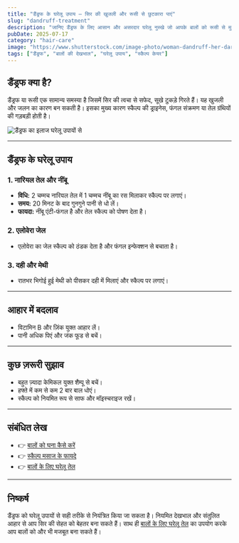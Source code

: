 ```yaml
---
title: "डैंड्रफ के घरेलू उपाय – सिर की खुजली और रूसी से छुटकारा पाएं"
slug: "dandruff-treatment"
description: "जानिए डैंड्रफ के लिए आसान और असरदार घरेलू नुस्खे जो आपके बालों को रूसी से मुक्त और स्वस्थ बनाते हैं।"
pubDate: 2025-07-17
category: "hair-care"
image: "https://www.shutterstock.com/image-photo/woman-dandruff-her-dark-hair-260nw-1768543955.jpg"
tags: ["डैंड्रफ", "बालों की देखभाल", "घरेलू उपाय", "स्कैल्प केयर"]
---
```


<script type="application/ld+json">
{
  "@context": "https://schema.org",
  "@type": "BlogPosting",
  "headline": "डैंड्रफ के घरेलू उपाय – सिर की खुजली और रूसी से छुटकारा पाएं",
  "description": "जानिए डैंड्रफ के लिए आसान और असरदार घरेलू नुस्खे जो आपके बालों को रूसी से मुक्त और स्वस्थ बनाते हैं।",
  "image": "https://www.ayurcuredaily.com/images/dandruff-home-remedy.jpg",
  "author": {
    "@type": "Organization",
    "name": "AyurCure Daily"
  },
  "publisher": {
    "@type": "Organization",
    "name": "AyurCure Daily",
    "logo": {
      "@type": "ImageObject",
      "url": "https://www.ayurcuredaily.com/logo.png"
    }
  },
  "datePublished": "2025-07-17"
}
</script>

## डैंड्रफ क्या है?

डैंड्रफ या रूसी एक सामान्य समस्या है जिसमें सिर की त्वचा से सफेद, सूखे टुकड़े गिरते हैं। यह खुजली और जलन का कारण बन सकती है। इसका मुख्य कारण स्कैल्प की ड्राइनेस, फंगल संक्रमण या तेल ग्रंथियों की गड़बड़ी होती है।

![डैंड्रफ का इलाज घरेलू उपायों से](https://www.ayurcuredaily.com/images/dandruff-home-remedy.jpg)

---

## डैंड्रफ के घरेलू उपाय

### 1. नारियल तेल और नींबू
- **विधि:** 2 चम्मच नारियल तेल में 1 चम्मच नींबू का रस मिलाकर स्कैल्प पर लगाएं।  
- **समय:** 20 मिनट के बाद गुनगुने पानी से धो लें।  
- **फायदा:** नींबू एंटी-फंगल है और तेल स्कैल्प को पोषण देता है।

### 2. एलोवेरा जेल
- एलोवेरा का जेल स्कैल्प को ठंडक देता है और फंगल इन्फेक्शन से बचाता है।

### 3. दही और मेथी
- रातभर भिगोई हुई मेथी को पीसकर दही में मिलाएं और स्कैल्प पर लगाएं।

---

## आहार में बदलाव

- विटामिन B और ज़िंक युक्त आहार लें।
- पानी अधिक पिएं और जंक फूड से बचें।

---

## कुछ ज़रूरी सुझाव

- बहुत ज़्यादा केमिकल युक्त शैम्पू से बचें।
- हफ्ते में कम से कम 2 बार बाल धोएं।
- स्कैल्प को नियमित रूप से साफ और मॉइस्चराइज रखें।

---

## संबंधित लेख

- 👉 [बालों को घना कैसे करें](https://www.ayurcuredaily.com/posts/thick-hair-remedies)
- 👉 [स्कैल्प मसाज के फायदे](https://www.ayurcuredaily.com/posts/scalp-massage-benefits)
- 👉 [बालों के लिए घरेलू तेल](https://www.ayurcuredaily.com/posts/hairfall-remedies)

---

## निष्कर्ष

डैंड्रफ को घरेलू उपायों से सही तरीके से नियंत्रित किया जा सकता है। नियमित देखभाल और संतुलित आहार से आप सिर की सेहत को बेहतर बना सकते हैं। साथ ही [बालों के लिए घरेलू तेल](https://www.ayurcuredaily.com/posts/hairfall-remedies) का उपयोग करके आप बालों को और भी मजबूत बना सकते हैं।
